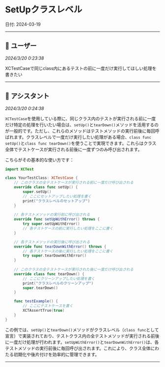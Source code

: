 # SetUpクラスレベル

日付: 2024-03-19

---

## 👤 ユーザー
*2024/3/20 0:23:38*

XCTestCaseで同じclass内にあるテストの前に一度だけ実行してほしい処理を書きたい

---

## 🤖 アシスタント
*2024/3/20 0:24:38*

`XCTestCase`を使用している際に、同じクラス内のテストが実行される前に一度だけ特定の処理を行いたい場合は、`setUp()`と`tearDown()`メソッドを活用するのが一般的です。ただし、これらのメソッドはテストメソッドの実行前後に毎回呼ばれます。クラスレベルで一度だけ実行したい処理がある場合、`class func setUp()`と`class func tearDown()`を使うことで実現できます。これらはクラス全体でテストケースが実行される前後に一度ずつのみ呼び出されます。

こちらがその基本的な使い方です：

```swift
import XCTest

class YourTestClass: XCTestCase {
    // このクラスの全テストケースが実行される前に一度だけ呼び出される
    override class func setUp() {
        super.setUp()
        // ここにセットアップしたい処理を書く
        print("クラスレベルのセットアップ")
    }
    
    // 各テストメソッドの実行前に呼び出される
    override func setUpWithError() throws {
        try super.setUpWithError()
        // 各テストケースの前に実行したい処理をここに書く
    }

    // 各テストメソッドの実行後に呼び出される
    override func tearDownWithError() throws {
        // 各テストケースの後に実行したい処理をここに書く
        try super.tearDownWithError()
    }
    
    // このクラスの全テストケースが実行された後に一度だけ呼び出される
    override class func tearDown() {
        // ここにクリーンアップしたい処理を書く
        print("クラスレベルのクリーンアップ")
        super.tearDown()
    }

    func testExample() {
        // ここにテストケースを書く
        XCTAssertTrue(true)
    }
}
```

この例では、`setUp()`と`tearDown()`メソッドがクラスレベル（`class func`として宣言）で実装されており、テストクラス内の全テストメソッドが実行される前後に一度だけ処理が行われます。`setUpWithError()`と`tearDownWithError()`は、各テストメソッドの実行前後に毎回呼び出されます。これにより、クラス全体にわたる初期化や後片付けを効率的に管理できます。

---
